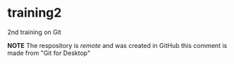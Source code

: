 # training2
2nd training on Git

**NOTE** The respository is *remote* and was created in GitHub
this comment is made from "Git for Desktop"
